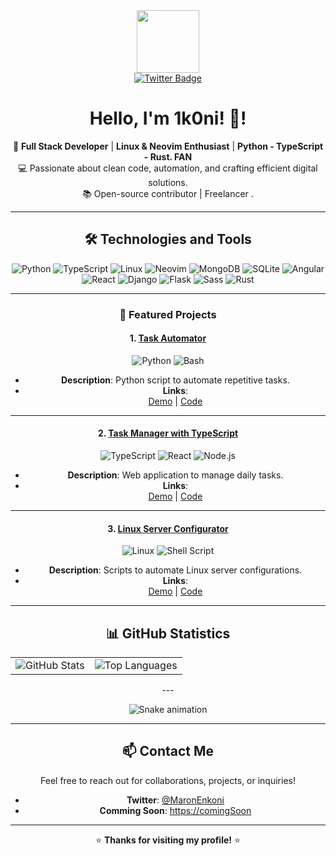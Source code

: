
<div id="header" align="center">
  <img src="https://media1.giphy.com/media/v1.Y2lkPTc5MGI3NjExMHpwc3ltMW5zdXE4MHpoOHBpa3lnNmk3ZG1iNTJvbzZqaHFoamM4aCZlcD12MV9pbnRlcm5hbF9naWZfYnlfaWQmY3Q9dHM/3jRnGJ1t9i9nWF2QfE/giphy.gif" width="100"/>
</div>
<div id="badges" align="center">
  <a href="https://x.com/MaronEnkoni">
    <img src="https://img.shields.io/badge/Twitter-blue?style=for-the-badge&logo=twitter&logoColor=white" alt="Twitter Badge"/>
  </a>
<div/>

<img src="https://komarev.com/ghpvc/?username=B2Qs&style=flat-square&color=blue" alt=""/>

# Hello, I'm 1k0ni! 👋!


🚀 **Full Stack Developer** | **Linux & Neovim Enthusiast** | **Python - TypeScript - Rust. FAN**  
💻 Passionate about clean code, automation, and crafting efficient digital solutions.  
📚 Open-source contributor | Freelancer .

---

## **🛠️ Technologies and Tools**

![Python](https://img.shields.io/badge/Python-3776AB?style=for-the-badge&logo=python&logoColor=white)
![TypeScript](https://img.shields.io/badge/TypeScript-3178C6?style=for-the-badge&logo=typescript&logoColor=white)
![Linux](https://img.shields.io/badge/Linux-FCC624?style=for-the-badge&logo=linux&logoColor=black)
![Neovim](https://img.shields.io/badge/Neovim-57A143?style=for-the-badge&logo=neovim&logoColor=white)
![MongoDB](https://img.shields.io/badge/MongoDB-%234ea94b?style=for-the-badge&logo=mongodb&logoColor=white)
![SQLite](https://img.shields.io/badge/SQLite-%2307405e?style=for-the-badge&logo=sqlite&logoColor=white)
![Angular](https://img.shields.io/badge/Angular-%23DD0031?style=for-the-badge&logo=angular&logoColor=white)
![React](https://img.shields.io/badge/React-%2320232a?style=for-the-badge&logo=react&logoColor=%2361DAFB)
![Django](https://img.shields.io/badge/Django-%23092E20?style=for-the-badge&logo=django&logoColor=white)
![Flask](https://img.shields.io/badge/Flask-000?style=for-the-badge&logo=flask&logoColor=fff)
![Sass](https://img.shields.io/badge/Sass-C69?style=for-the-badge&logo=sass&logoColor=fff)
![Rust](https://img.shields.io/badge/Rust-%23000000?style=for-the-badge&logo=rust&logoColor=white)

---

### **🚀 Featured Projects**

#### **1. [Task Automator](https://github.com/YourUsername/task-automator)**  
<p align="center">
  <img src="https://img.shields.io/badge/Python-3776AB?style=for-the-badge&logo=python&logoColor=white" alt="Python" />
  <img src="https://img.shields.io/badge/Bash-4EAA25?style=for-the-badge&logo=gnu-bash&logoColor=white" alt="Bash" />
</p>

- **Description**: Python script to automate repetitive tasks.  
- **Links**:  
  [Demo](https://example.com) |
  [Code](https://github.com/YourUsername/task-automator)  

---

#### **2. [Task Manager with TypeScript](https://github.com/B2Qs/task-manager)**  
<p align="center">
  <img src="https://img.shields.io/badge/TypeScript-3178C6?style=for-the-badge&logo=typescript&logoColor=white" alt="TypeScript" />
  <img src="https://img.shields.io/badge/React-61DAFB?style=for-the-badge&logo=react&logoColor=white" alt="React" />
  <img src="https://img.shields.io/badge/Node.js-339933?style=for-the-badge&logo=node.js&logoColor=white" alt="Node.js" />
</p>

- **Description**: Web application to manage daily tasks.  
- **Links**:  
  [Demo](https://task-box-e9bb9.web.app/allTask) | [Code](https://github.com/B2Qs/proyecto-angular)  

---

#### **3. [Linux Server Configurator](https://github.com/YourUsername/linux-config)**  
<p align="center">
  <img src="https://img.shields.io/badge/Linux-FCC624?style=for-the-badge&logo=linux&logoColor=black" alt="Linux" />
  <img src="https://img.shields.io/badge/Shell_Script-121011?style=for-the-badge&logo=gnu-bash&logoColor=white" alt="Shell Script" />
</p>

- **Description**: Scripts to automate Linux server configurations.  
- **Links**:  
  [Demo](https://example.com) | [Code](https://github.com/YourUsername/linux-config)  

---
## **📊 GitHub Statistics**

<div align="center">
 <table>
   <tr>
     <td>
       <img src="https://github-readme-stats.vercel.app/api?username=B2Qs&show_icons=true&theme=dark" alt="GitHub Stats" />
     </td>
     <td>
       <img src="https://github-readme-stats.vercel.app/api/top-langs/?username=B2Qs&layout=compact&theme=dark" alt="Top Languages" />
     </td>
   </tr>
 </table>
</div>
---

![Snake animation](https://github.com/B2Qs/B2Qs/blob/output/github-contribution-grid-snake.svg)

---

## **📫 Contact Me**

Feel free to reach out for collaborations, projects, or inquiries!  
- **Twitter**: [@MaronEnkoni](https://x.com/MaronEnkoni)  
- **Comming Soon**: [https://comingSoon](https://comingSoon.com)  

---

⭐️ **Thanks for visiting my profile!** ⭐️
